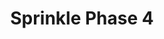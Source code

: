 ---
slug: sprinkle-phase-4-2427
title: Sprinkle Phase 4
description: "Sprinkle Phase 4 is an exciting online game. Play for free directly in your browser!"
icon: /images/popular_mods/Sprinkle Phase 4.png
url: https://wowtbc.net/sprunkin/sprinkle-phase4/index.html
previewImage: /images/popular_mods/Sprinkle Phase 4.png
type: popular mods

# SEO配置
seo:
  title: "Sprinkle Phase 4 - Play Free Online Game | Fun Browser Games"
  description: "Sprinkle Phase 4 - Play this fun online game for free in your browser. No download required!"
  ogImage: "/images/popular_mods/Sprinkle Phase 4.png"
  keywords: "sprinkle-phase-4-2427, online game, browser game, free game, popular mods game, play online"

videoUrls:
  - https://www.youtube.com/embed/example1
  - https://www.youtube.com/embed/example2

whyPlay:
  title: "Why Play Sprinkle Phase 4?"
  items:
    - "Immersive Gameplay: Sprinkle Phase 4 offers an engaging and immersive gaming experience that will keep you entertained for hours"
    - "Challenging Levels: Test your skills with increasingly difficult challenges and obstacles"
    - "Beautiful Graphics: Enjoy stunning visuals and smooth animations that bring the game world to life"
    - "Regular Updates: New content and features are added regularly to keep the game fresh and exciting"
    - "Free to Play: Experience all the fun without spending a penny"
    - "Community Features: Connect with other players, share strategies, and compete for high scores"
    - "Cross-Platform: Play on any device with a web browser, no downloads required"

features:
  title: "Key Features of Sprinkle Phase 4"
  image: "/images/popular_mods/Sprinkle Phase 4.png"
  items:
    - "Intuitive Controls: Easy to learn controls make Sprinkle Phase 4 accessible for players of all skill levels"
    - "Multiple Game Modes: Enjoy various gameplay options that provide different challenges and experiences"
    - "Character Customization: Personalize your gaming experience with unique characters and items"
    - "Achievement System: Complete special tasks to earn rewards and recognition"
    - "Leaderboards: Compete with players worldwide and see who can achieve the highest scores"

characteristics:
  title: "Game Characteristics"
  image: "/images/popular_mods/Sprinkle Phase 4.png"
  items:
    - "Genre: Popular mods game with elements of strategy and skill"
    - "Difficulty: Suitable for both casual gamers and those seeking a challenge"
    - "Play Time: Quick sessions or extended gameplay, depending on your preference"
    - "Art Style: Vibrant and engaging visuals that enhance the gaming experience"
    - "Sound Design: Immersive audio that complements the gameplay perfectly"

info: "Sprinkle Phase 4 is an exciting online game that offers players a unique and engaging gaming experience. With its intuitive controls, stunning visuals, and challenging gameplay, Sprinkle Phase 4 provides hours of entertainment for players of all ages and skill levels. Whether you're looking for a quick gaming session during a break or an extended play session, Sprinkle Phase 4 delivers an immersive experience that will keep you coming back for more. The game features multiple levels of increasing difficulty, ensuring that players are constantly challenged as they progress. With regular updates adding new content and features, Sprinkle Phase 4 remains fresh and exciting, providing endless entertainment options for its growing community of players."

howToPlayIntro: "Welcome to Sprinkle Phase 4! This guide will walk you through the basics and help you master the game. Whether you're a beginner or looking to improve your skills, these tips and instructions will enhance your gaming experience."

howToPlaySteps:
  - title: "Getting Started"
    description: "Begin your Sprinkle Phase 4 adventure by familiarizing yourself with the controls. Use your keyboard or mouse to navigate through the game interface. The tutorial will guide you through the basic mechanics and help you understand the objectives."
  - title: "Understanding the Objectives"
    description: "In Sprinkle Phase 4, your main goal is to progress through levels by completing specific objectives. Each level presents unique challenges that require different strategies and approaches."
  - title: "Mastering the Controls"
    description: "Practice using the controls to improve your precision and reaction time. Sprinkle Phase 4 requires quick reflexes and strategic thinking to overcome obstacles and defeat opponents."
  - title: "Utilizing Power-ups"
    description: "Collect power-ups throughout the game to enhance your abilities and overcome difficult challenges. Each power-up offers unique advantages that can be crucial for success."
  - title: "Developing Strategies"
    description: "As you progress in Sprinkle Phase 4, develop effective strategies for different scenarios. Analyze patterns, anticipate challenges, and adapt your approach to maximize your performance."

faq:
  title: "Frequently Asked Questions about Sprinkle Phase 4"
  items:
    - question: "Is Sprinkle Phase 4 free to play?"
      answer: "Yes, Sprinkle Phase 4 is completely free to play directly in your web browser. No downloads or purchases are required to enjoy the full game experience."
    - question: "Can I play Sprinkle Phase 4 on mobile devices?"
      answer: "Yes, Sprinkle Phase 4 is optimized for both desktop and mobile play. You can enjoy the game on any device with a web browser and internet connection."
    - question: "Are there any in-game purchases?"
      answer: "While Sprinkle Phase 4 is free to play, there may be optional in-game purchases available for cosmetic items or additional features that don't affect core gameplay."
    - question: "How often is Sprinkle Phase 4 updated?"
      answer: "The developers regularly update Sprinkle Phase 4 with new content, features, and improvements based on player feedback and game performance."
    - question: "Can I play Sprinkle Phase 4 offline?"
      answer: "Currently, Sprinkle Phase 4 requires an internet connection to play as it's a browser-based online game."
    - question: "Is Sprinkle Phase 4 suitable for children?"
      answer: "Yes, Sprinkle Phase 4 is designed to be family-friendly and suitable for players of all ages."
    - question: "How do I report bugs or issues?"
      answer: "If you encounter any problems while playing Sprinkle Phase 4, you can report them through the game's support page or contact the developers directly through their website."
    - question: "Still Have Questions?"
      answer: "If you have additional questions about Sprinkle Phase 4 that aren't covered in this FAQ, please visit our support center or contact our customer service team for assistance."
---